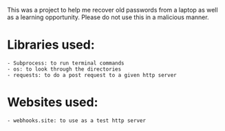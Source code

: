 This was a project to help me recover old passwords from a laptop as well as a learning
opportunity. Please do not use this in a malicious manner.

# Libraries used:
    - Subprocess: to run terminal commands
    - os: to look through the directories
    - requests: to do a post request to a given http server

# Websites used: 
    - webhooks.site: to use as a test http server

